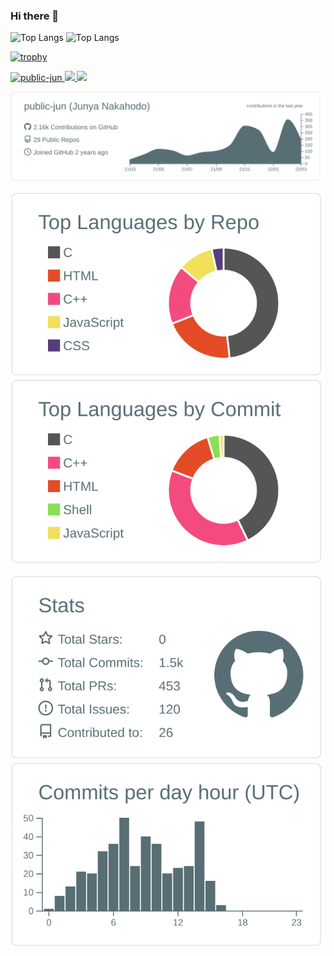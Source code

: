 ### Hi there 👋
<p align="left">
  <img alt="Top Langs" height="150px" src="https://github-readme-stats.vercel.app/api?username=public-jun&show_icons=true&theme=onedark" />
  <img alt="Top Langs" height="150px" src="https://github-readme-stats.vercel.app/api/top-langs/?username=public-jun&layout=compact&theme=onedark" />
</p>

[![trophy](https://github-profile-trophy.vercel.app/?username=public-jun&theme=onedark&column=8)](https://github.com/ryo-ma/github-profile-trophy)

<p align="left"> 
  <a href="https://github.com/public-jun/public-jun/">
    <img src="https://komarev.com/ghpvc/?username=public-jun" alt="public-jun" />
  </a>
  <a href="http://twitter.com/public_jun">
    <img height="20" src="https://img.shields.io/twitter/follow/public_jun?label=Twitter&logo=twitter&style=flat" />
  </a>
  <a href="https://github.com/public-jun">
    <img height="20" src="https://img.shields.io/github/followers/public-jun?label=follow&logo=github&style=flat" />
  </a>
</p>

[![](https://raw.githubusercontent.com/public-jun/public-jun/main/profile-summary-card-output/default/0-profile-details.svg)](https://github.com/vn7n24fzkq/github-profile-summary-cards)

[![](https://raw.githubusercontent.com/public-jun/public-jun/main/profile-summary-card-output/default/1-repos-per-language.svg)](https://github.com/vn7n24fzkq/github-profile-summary-cards) [![](https://raw.githubusercontent.com/public-jun/public-jun/main/profile-summary-card-output/default/2-most-commit-language.svg)](https://github.com/vn7n24fzkq/github-profile-summary-cards)

[![](https://raw.githubusercontent.com/public-jun/public-jun/main/profile-summary-card-output/default/3-stats.svg)](https://github.com/vn7n24fzkq/github-profile-summary-cards) [![](https://raw.githubusercontent.com/public-jun/public-jun/main/profile-summary-card-output/default/4-productive-time.svg)](https://github.com/vn7n24fzkq/github-profile-summary-cards)

<!--
**public-jun/public-jun** is a ✨ _special_ ✨ repository because its `README.md` (this file) appears on your GitHub profile.

Here are some ideas to get you started:

- 🔭 I’m currently working on ...
- 🌱 I’m currently learning ...
- 👯 I’m looking to collaborate on ...
- 🤔 I’m looking for help with ...
- 💬 Ask me about ...
- 📫 How to reach me: ...
- 😄 Pronouns: ...
- ⚡ Fun fact: ...
-->
